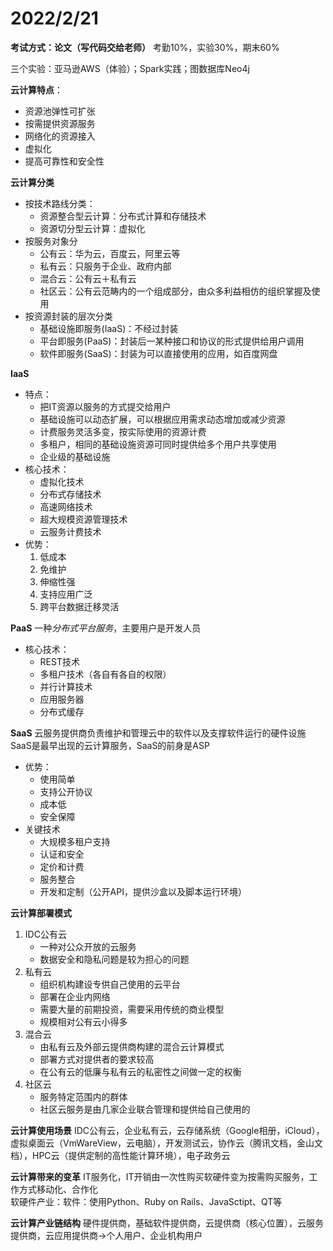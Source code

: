 # 2022/2/21

**考试方式：论文（写代码交给老师）**
考勤10%，实验30%，期末60%    
  
三个实验：亚马逊AWS（体验）；Spark实践；图数据库Neo4j

**云计算特点**：
* 资源池弹性可扩张
* 按需提供资源服务
* 网络化的资源接入
* 虚拟化
* 提高可靠性和安全性

**云计算分类**
* 按技术路线分类：
  * 资源整合型云计算：分布式计算和存储技术
  * 资源切分型云计算：虚拟化  
* 按服务对象分
  * 公有云：华为云，百度云，阿里云等
  * 私有云：只服务于企业、政府内部
  * 混合云：公有云＋私有云
  * 社区云：公有云范畴内的一个组成部分，由众多利益相仿的组织掌握及使用
* 按资源封装的层次分类
  * 基础设施即服务(IaaS)：不经过封装
  * 平台即服务(PaaS)：封装后一某种接口和协议的形式提供给用户调用
  * 软件即服务(SaaS)：封装为可以直接使用的应用，如百度网盘
  
**IaaS**
* 特点：
  * 把IT资源以服务的方式提交给用户
  * 基础设施可以动态扩展，可以根据应用需求动态增加或减少资源
  * 计费服务灵活多变，按实际使用的资源计费
  * 多租户，相同的基础设施资源可同时提供给多个用户共享使用
  * 企业级的基础设施
* 核心技术：
  * 虚拟化技术
  * 分布式存储技术
  * 高速网络技术
  * 超大规模资源管理技术
  * 云服务计费技术
* 优势：
  1. 低成本
  2. 免维护
  3. 伸缩性强
  4. 支持应用广泛
  5. 跨平台数据迁移灵活

**PaaS**
  一种*分布式平台服务*，主要用户是开发人员
* 核心技术：
  * REST技术
  * 多租户技术（各自有各自的权限）
  * 并行计算技术
  * 应用服务器
  * 分布式缓存

**SaaS**
云服务提供商负责维护和管理云中的软件以及支撑软件运行的硬件设施  
SaaS是最早出现的云计算服务，SaaS的前身是ASP
* 优势：
  * 使用简单
  * 支持公开协议
  * 成本低
  * 安全保障
* 关键技术
  * 大规模多租户支持
  * 认证和安全
  * 定价和计费
  * 服务整合
  * 开发和定制（公开API，提供沙盒以及脚本运行环境）
  
**云计算部署模式**
1. IDC公有云
   * 一种对公众开放的云服务
   * 数据安全和隐私问题是较为担心的问题
2. 私有云
   * 组织机构建设专供自己使用的云平台
   * 部署在企业内网络
   * 需要大量的前期投资，需要采用传统的商业模型
   * 规模相对公有云小得多
3. 混合云
   * 由私有云及外部云提供商构建的混合云计算模式
   * 部署方式对提供者的要求较高
   * 在公有云的低廉与私有云的私密性之间做一定的权衡
4. 社区云
   * 服务特定范围内的群体
   * 社区云服务是由几家企业联合管理和提供给自己使用的

**云计算使用场景**
IDC公有云，企业私有云，云存储系统（Google相册，iCloud），虚拟桌面云（VmWareView，云电脑），开发测试云，协作云（腾讯文档，金山文档），HPC云（提供定制的高性能计算环境），电子政务云

**云计算带来的变革**
IT服务化，IT开销由一次性购买软硬件变为按需购买服务，工作方式移动化、合作化  
软硬件产业：软件：使用Python、Ruby on Rails、JavaSctipt、QT等  

**云计算产业链结构**
硬件提供商，基础软件提供商，云提供商（核心位置），云服务提供商，云应用提供商→个人用户、企业机构用户  
